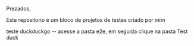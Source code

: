 Prezados,

Este repositorio é um bloco de projetos de testes criado por mim

teste duckduckgo -- acesse a pasta e2e, em seguida clique na pasta Test duck
